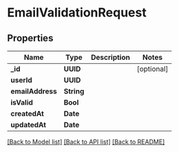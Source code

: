 # EmailValidationRequest

## Properties
Name | Type | Description | Notes
------------ | ------------- | ------------- | -------------
**_id** | **UUID** |  | [optional] 
**userId** | **UUID** |  | 
**emailAddress** | **String** |  | 
**isValid** | **Bool** |  | 
**createdAt** | **Date** |  | 
**updatedAt** | **Date** |  | 

[[Back to Model list]](../README#documentation-for-models) [[Back to API list]](../README#documentation-for-api-endpoints) [[Back to README]](../README)


